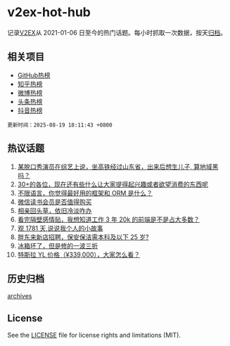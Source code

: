 # v2ex-hot-hub

 记录[V2EX](https://www.v2ex.com/)从 2021-01-06 日至今的热门话题。每小时抓取一次数据，按天[归档](archives)。
 
 ## 相关项目

- [GitHub热榜](https://github.com/lonnyzhang423/github-hot-hub)
- [知乎热榜](https://github.com/lonnyzhang423/zhihu-hot-hub)
- [微博热榜](https://github.com/lonnyzhang423/weibo-hot-hub)
- [头条热榜](https://github.com/lonnyzhang423/toutiao-hot-hub)
- [抖音热榜](https://github.com/lonnyzhang423/douyin-hot-hub)


 `更新时间：2025-08-19 18:11:43 +0800`

## 热议话题

1. [某脱口秀演员在综艺上说，坐高铁经过山东省，出来后想生儿子, 算地域黑吗？](https://www.v2ex.com/t/1153339)
1. [30+的各位，现在还有些什么让大家提得起兴趣或者欲望消费的东西呢](https://www.v2ex.com/t/1153371)
1. [不限语言，你觉得最好用的框架和 ORM 是什么？](https://www.v2ex.com/t/1153288)
1. [微信读书会员是否值得购买](https://www.v2ex.com/t/1153337)
1. [相亲回头草，依旧冷淡咋办](https://www.v2ex.com/t/1153426)
1. [看完隔壁感情贴，我想知道工作 3 年 20k 的前端是不是占大多数？](https://www.v2ex.com/t/1153267)
1. [观 1781 天,说说我个人的小故事](https://www.v2ex.com/t/1153375)
1. [胖东来新店招聘，保安保洁需本科及以下 25 岁?](https://www.v2ex.com/t/1153359)
1. [冰箱坏了，但是修的一波三折](https://www.v2ex.com/t/1153340)
1. [特斯拉 YL 价格（¥339,000），大家怎么看？](https://www.v2ex.com/t/1153352)

## 历史归档

[archives](archives)

## License

See the [LICENSE](LICENSE) file for license rights and limitations (MIT).
